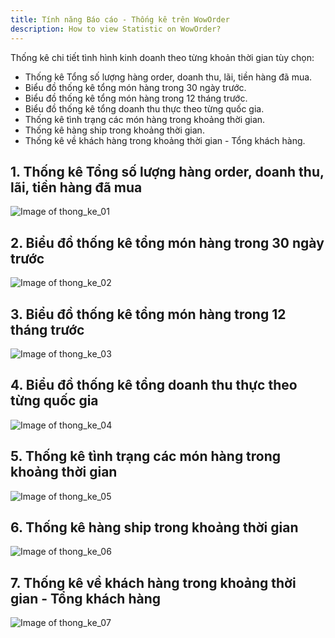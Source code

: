 ```yaml
---
title: Tính năng Báo cáo - Thống kê trên WowOrder
description: How to view Statistic on WowOrder?
---
```

Thống kê chi tiết tình hình kinh doanh theo từng khoản thời gian tùy chọn:
- Thống kê Tổng số lượng hàng order, doanh thu, lãi, tiền hàng đã mua.
- Biểu đồ thống kê tổng món hàng trong 30 ngày trước.
- Biểu đồ thống kê tổng món hàng trong 12 tháng trước.
- Biểu đồ thống kê tổng doanh thu thực theo từng quốc gia.
- Thống kê tình trạng các món hàng trong khoảng thời gian.
- Thống kê hàng ship trong khoảng thời gian.
- Thống kê về khách hàng trong khoảng thời gian - Tổng khách hàng.

## 1. Thống kê Tổng số lượng hàng order, doanh thu, lãi, tiền hàng đã mua
![Image of thong_ke_01](https://woworder.net/img/huong_dan/thong_ke_01.jpg)

## 2. Biểu đồ thống kê tổng món hàng trong 30 ngày trước
![Image of thong_ke_02](https://woworder.net/img/huong_dan/thong_ke_02.jpg)

## 3. Biểu đồ thống kê tổng món hàng trong 12 tháng trước
![Image of thong_ke_03](https://woworder.net/img/huong_dan/thong_ke_03.jpg)

## 4. Biểu đồ thống kê tổng doanh thu thực theo từng quốc gia
![Image of thong_ke_04](https://woworder.net/img/huong_dan/thong_ke_04.jpg)

## 5. Thống kê tình trạng các món hàng trong khoảng thời gian
![Image of thong_ke_05](https://woworder.net/img/huong_dan/thong_ke_05.jpg)

## 6. Thống kê hàng ship trong khoảng thời gian
![Image of thong_ke_06](https://woworder.net/img/huong_dan/thong_ke_06.jpg)

## 7. Thống kê về khách hàng trong khoảng thời gian - Tổng khách hàng
![Image of thong_ke_07](https://woworder.net/img/huong_dan/thong_ke_07.jpg)